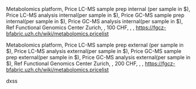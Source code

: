 
Metabolomics platform, Price LC-MS sample prep internal (per sample in $), Price LC-MS analysis internal(per sample in $),  Price GC-MS sample prep internal(per sample in $), Price GC-MS analysis internal(per sample in $), Ref 
Functional Genomics Center Zurich, , 100 CHF, , , 
https://fgcz-bfabric.uzh.ch/wiki/metabolomics.pricelist





Metabolomics platform, Price LC-MS sample prep external (per sample in $), Price LC-MS analysis external(per sample in $),  Price GC-MS sample prep external(per sample in $), Price GC-MS analysis external(per sample in $), Ref 
Functional Genomics Center Zurich, , 200 CHF, , , 
https://fgcz-bfabric.uzh.ch/wiki/metabolomics.pricelist


dxss
